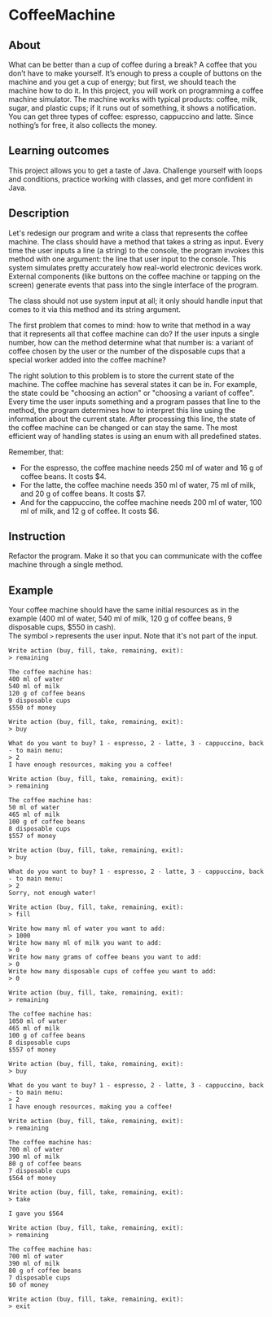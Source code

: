 # CoffeeMachine
## About
What can be better than a cup of coffee during a break? A coffee that you don’t have to make yourself. It’s enough to press a couple of buttons on the machine and you get a cup of energy; but first, we should teach the machine how to do it. In this project, you will work on programming a coffee machine simulator. The machine works with typical products: coffee, milk, sugar, and plastic cups; if it runs out of something, it shows a notification. You can get three types of coffee: espresso, cappuccino and latte. Since nothing’s for free, it also collects the money.
## Learning outcomes
This project allows you to get a taste of Java. Challenge yourself with loops and conditions, practice working with classes, and get more confident in Java.

<h2>Description</h2>

<p>Let's redesign our program and write a class that represents the coffee machine. The class should have a method that takes a string as input. Every time the user inputs a line (a string) to the console, the program invokes this method with one argument: the line that user input to the console. This system simulates pretty accurately how real-world electronic devices work. External components (like buttons on the coffee machine or tapping on the screen) generate events that pass into the single interface of the program.</p>

<p>The class should not use system input at all; it only should handle input that comes to it via this method and its string argument.</p>

<p>The first problem that comes to mind: how to write that method in a way that it represents all that coffee machine can do? If the user inputs a single number, how can the method determine what that number is: a variant of coffee chosen by the user or the number of the disposable cups that a special worker added into the coffee machine?</p>

<p>The right solution to this problem is to store the current state of the machine. The coffee machine has several states it can be in. For example, the state could be "choosing an action" or "choosing a variant of coffee". Every time the user inputs something and a program passes that line to the method, the program determines how to interpret this line using the information about the current state. After processing this line, the state of the coffee machine can be changed or can stay the same. The most efficient way of handling states is using an enum with all predefined states.</p>

<p>Remember, that:</p>

<ul>
	<li>For the espresso, the coffee machine needs 250 ml of water and 16 g of coffee beans. It costs $4.</li>
	<li>For the latte, the coffee machine needs 350 ml of water, 75 ml of milk, and 20 g of coffee beans. It costs $7.</li>
	<li>And for the cappuccino, the coffee machine needs 200 ml of water, 100 ml of milk, and 12 g of coffee. It costs $6.</li>
</ul>

<h2>Instruction</h2>

<p>Refactor the program. Make it so that you can communicate with the coffee machine through a single method.</p>

<h2>Example</h2>

<p>Your coffee machine should have the same initial resources as in the example (400 ml of water, 540 ml of milk, 120 g of coffee beans, 9 disposable cups, $550 in cash).<br>
The symbol <code class="java">&gt;</code> represents the user input. Note that it's not part of the input.</p>

<pre><code class="language-no-highlight">Write action (buy, fill, take, remaining, exit): 
&gt; remaining

The coffee machine has:
400 ml of water
540 ml of milk
120 g of coffee beans
9 disposable cups
$550 of money

Write action (buy, fill, take, remaining, exit): 
&gt; buy

What do you want to buy? 1 - espresso, 2 - latte, 3 - cappuccino, back - to main menu: 
&gt; 2
I have enough resources, making you a coffee!

Write action (buy, fill, take, remaining, exit): 
&gt; remaining

The coffee machine has:
50 ml of water
465 ml of milk
100 g of coffee beans
8 disposable cups
$557 of money

Write action (buy, fill, take, remaining, exit): 
&gt; buy

What do you want to buy? 1 - espresso, 2 - latte, 3 - cappuccino, back - to main menu: 
&gt; 2
Sorry, not enough water!

Write action (buy, fill, take, remaining, exit): 
&gt; fill

Write how many ml of water you want to add: 
&gt; 1000
Write how many ml of milk you want to add: 
&gt; 0
Write how many grams of coffee beans you want to add: 
&gt; 0
Write how many disposable cups of coffee you want to add: 
&gt; 0

Write action (buy, fill, take, remaining, exit): 
&gt; remaining

The coffee machine has:
1050 ml of water
465 ml of milk
100 g of coffee beans
8 disposable cups
$557 of money

Write action (buy, fill, take, remaining, exit): 
&gt; buy

What do you want to buy? 1 - espresso, 2 - latte, 3 - cappuccino, back - to main menu: 
&gt; 2
I have enough resources, making you a coffee!

Write action (buy, fill, take, remaining, exit): 
&gt; remaining

The coffee machine has:
700 ml of water
390 ml of milk
80 g of coffee beans
7 disposable cups
$564 of money

Write action (buy, fill, take, remaining, exit): 
&gt; take

I gave you $564

Write action (buy, fill, take, remaining, exit): 
&gt; remaining

The coffee machine has:
700 ml of water
390 ml of milk
80 g of coffee beans
7 disposable cups
$0 of money

Write action (buy, fill, take, remaining, exit): 
&gt; exit</code></pre>
